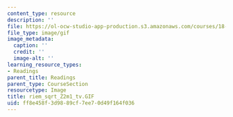 ```yaml
---
content_type: resource
description: ''
file: https://ol-ocw-studio-app-production.s3.amazonaws.com/courses/18-04-complex-variables-with-applications-fall-1999/ff8e458f3d9889cf7ee70d49f164f036_riem_sqrt_Z2m1_tv.GIF
file_type: image/gif
image_metadata:
  caption: ''
  credit: ''
  image-alt: ''
learning_resource_types:
- Readings
parent_title: Readings
parent_type: CourseSection
resourcetype: Image
title: riem_sqrt_Z2m1_tv.GIF
uid: ff8e458f-3d98-89cf-7ee7-0d49f164f036
---
```

